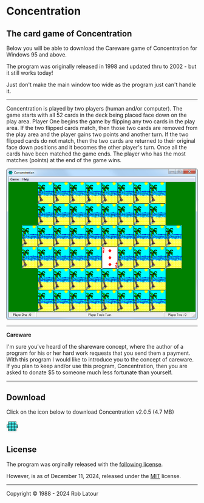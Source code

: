 # Concentration
## The card game of Concentration

Below you will be able to download the Careware game of Concentration for Windows 95 and above.

The program was originally released in 1998 and updated thru to 2002 - but it still works today!

Just don't make the main window too wide as the program just can't handle it.

- - -

Concentration is played by two players (human and/or computer). The game starts with all 52 cards in the deck being placed face down on the play area. Player One begins the game by flipping any two cards in the play area. If the two flipped cards match, then those two cards are removed from the play area and the player gains two points and another turn. If the two flipped cards do not match, then the two cards are returned to their original face down positions and it becomes the other player's turn. Once all the cards have been matched the game ends. The player who has the most matches (points) at the end of the game wins.

![screenshot](/images/concetrationscreenshot.png)

- - -

**Careware**

I'm sure you've heard of the shareware concept, where the author of a program for his or her hard work requests that you send them a payment. With this program I would like to introduce you to the concept of careware. If you plan to keep and/or use this program, Concentration, then you are asked to donate $5 to someone much less fortunate than yourself.

- - -

## Download

  
Click on the icon below to download Concentration v2.0.5 (4.7 MB)

[![Download Concentration](/images/concentration.jpg)](https://github.com/roblatour/Concentration/releases/download/v2.0.5.0/concentration.exe)

## License

The program was orginally released with the [following license](https://github.com/roblatour/Concentration/blob/main/old%20license/oldlicense.txt).

However, is as of December 11, 2024, released under the [MIT](https://github.com/roblatour/Concentration/blob/main/LICENSE) license.

* * * 
Copyright © 1988 - 2024 Rob Latour